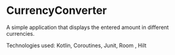 # CurrencyConverter
A simple application that displays the entered amount in different currencies.

Technologies used: Kotlin, Coroutines, Junit, Room , Hilt
